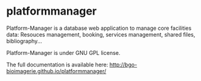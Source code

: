 # platformmanager

Platform-Manager is a database web application to manage core facilities data: Resouces management, booking, services management, shared files, bibliography...

Platform-Manager is under GNU GPL license.

The full documentation is available here: http://bgo-bioimagerie.github.io/platformmanager/
